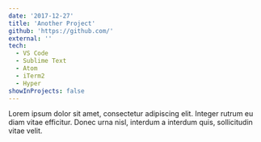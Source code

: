 ```yaml
---
date: '2017-12-27'
title: 'Another Project'
github: 'https://github.com/'
external: ''
tech:
  - VS Code
  - Sublime Text
  - Atom
  - iTerm2
  - Hyper
showInProjects: false
---
```


Lorem ipsum dolor sit amet, consectetur adipiscing elit. Integer rutrum eu diam vitae efficitur. Donec urna nisl, interdum a interdum quis, sollicitudin vitae velit.

